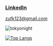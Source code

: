 ### [LinkedIn](https://www.linkedin.com/in/tzuf-kishon)
[zufk123@gmail.com](mailtozufk123@gmail.com)

![tokyonight](https://github-readme-stats.vercel.app/api?username=TzufKishon&theme=dark&show_icons=true)

[![Top Langs](https://github-readme-stats.vercel.app/api/top-langs/?username=TzufKishon&theme=dark&show)](https://github.com/anuraghazra/github-readme-stats)
